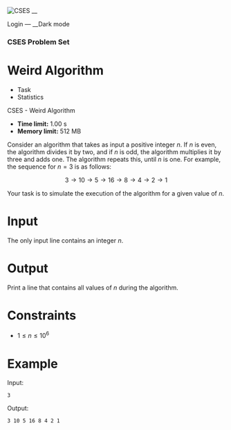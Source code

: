 ![CSES](/logo.png?1) __

Login — __Dark mode

### CSES Problem Set

# Weird Algorithm

  * Task
  * Statistics

CSES - Weird Algorithm

  * **Time limit:** 1.00 s
  * **Memory limit:** 512 MB

Consider an algorithm that takes as input a positive integer $n$. If $n$ is
even, the algorithm divides it by two, and if $n$ is odd, the algorithm
multiplies it by three and adds one. The algorithm repeats this, until $n$ is
one. For example, the sequence for $n=3$ is as follows:

$$ 3 \rightarrow 10
\rightarrow 5 \rightarrow 16 \rightarrow 8 \rightarrow 4 \rightarrow 2
\rightarrow 1 $$

Your task is to simulate the execution of the algorithm for a
given value of $n$.

# Input

The only input line contains an integer $n$.

# Output

Print a line that contains all values of $n$ during the algorithm.

# Constraints

  * $1 \le n \le 10^6$

# Example

Input:

``` 3 ```

Output:

``` 3 10 5 16 8 4 2 1 ```
